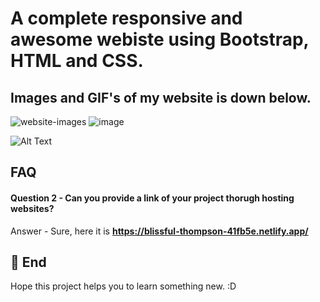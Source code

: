 # A complete responsive and awesome webiste using Bootstrap, HTML and CSS.
## Images and GIF's of my website is down below.
![website-images](https://user-images.githubusercontent.com/95962046/154617582-45acae7e-edfc-4d91-a82e-f6a7a3debf40.png)
![image](https://user-images.githubusercontent.com/95962046/154617687-616a19ef-509f-4633-bd49-50572773e925.png)

![Alt Text](https://media.giphy.com/media/Cypkp2u6WGiKh4S1Bl/giphy.gif) 
 
## FAQ

#### Question 2 - Can you provide a link of your project thorugh hosting websites?

Answer - Sure, here it is **https://blissful-thompson-41fb5e.netlify.app/**

## 🚀 End
Hope this project helps you to learn something new. :D
